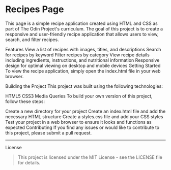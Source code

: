 # Recipes Page

This page is a simple recipe application created using HTML and CSS as part of The Odin Project's curriculum. The goal of this project is to create a responsive and user-friendly recipe application that allows users to view, search, and filter recipes.

Features
View a list of recipes with images, titles, and descriptions
Search for recipes by keyword
Filter recipes by category
View recipe details including ingredients, instructions, and nutritional information
Responsive design for optimal viewing on desktop and mobile devices
Getting Started
To view the recipe application, simply open the index.html file in your web browser.

Building the Project
This project was built using the following technologies:

HTML5
CSS3
Media Queries
To build your own version of this project, follow these steps:

Create a new directory for your project
Create an index.html file and add the necessary HTML structure
Create a styles.css file and add your CSS styles
Test your project in a web browser to ensure it looks and functions as expected
Contributing
If you find any issues or would like to contribute to this project, please submit a pull request.

---

License

> This project is licensed under the MIT License - see the LICENSE file for details.
